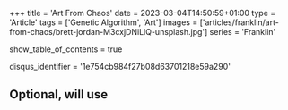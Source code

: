 +++
title = 'Art From Chaos'
date = 2023-03-04T14:50:59+01:00
type = 'Article'
tags = ['Genetic Algorithm', 'Art']
images = ['articles/franklin/art-from-chaos/brett-jordan-M3cxjDNiLlQ-unsplash.jpg']
series = 'Franklin'

show_table_of_contents = true

disqus_identifier = '1e754cb984f27b08d63701218e59a290'
## Optional, will use <title> tag value instead.
# disqus_title = ''
## Optional, will use window.location.href instead.
# disqus_url = ''
show_disqus = true
show_comment_count = true

share_buttons = ['facebook', 'twitter']

katex = true
draft = false
+++

Making art is hard. Drawing pictures is tedious. With programming, however, we can automate things. The point of
automation is to reduce the amount of manual labor. So let's mix evolution, DNA, and programming together to make art
that _makes_ itself. Pictures that _draw_ themselves.

<!--more-->

## Concepts and definitions

Before we dive deep into making art, we need to understand some important concepts -- first things first.
{{< underline >}}Automatic art{{< /underline >}}[^1], at its core, uses generic algorithms.
[Wikipedia](https://en.wikipedia.org/wiki/Genetic_algorithm) has a really nice page about them, if you'd like to read
it. However for the sake of the article this is enough:

A **Genetic Algorithm** is an algorithm inspired by the process of natural selection used to find solutions for
optimization problems. It has three main parts:

* **Mutation** - during which specimens are randomly changed,
* **Scoring** - during which specimens are ranked by their "ability to adapt to their environment",
* **Crossing** - during which one or more specimens are mixed together to produce a new member.

OK. :ok_hand:

With these terms out of the way, let's try to understand how exactly it works. Imagine we need to find a solution
for a problem. It can be anything, like finding optimal timetable for a university class. Firstly, we need to encode a
solution as a series of bytes (their [Genetic representation](https://en.wikipedia.org/wiki/Genetic_representation), if
you will). Once we have that we can clone the encoded representation to create a generation.

Each member of the generation will be randomly **mutated** and then **scored** based on how well they fit in our
constrains set. For example: we might want to have a timetable which leaves just enough break time to eat a quick lunch,
but not too much, so that we can go home earlier. This (and similar constrains) might be used to evaluate the value of
our new mutated timetable. With each specimen evaluated we leave a few of the best and discard the rest :skull:.  
The last step is to mix our _special_ timetables to create new ones to fill the generation again.

{{< figure src="./genetic-algorithm-cycle.png" alt="Genetic Algorithm Cycle" >}}

To mutate, to score, to kill, to breed, to continue the cycle of life. It might sound simple, but in reality it is
shockingly efficient in searching the solution space.

## Art from evolution

Alright. Now with the theory out of the way, let's conceptualize a program for generating automatic art. Probably it's
a good moment to explain the clickbaity summary at the top of this article: the pictures will not _draw_ themselves, the
goal is to make _a program_ which will generate art automatically. It's going to be an iterative solution where each
cycle is parametrized by the results of its predecessor.

### Step 0: Initialization

Before we do anything towards evolution we need to prepare a generation first. So what's our generation size? Let's see
if Wikipedia has something insightful to say:

> The population size depends on the nature of the problem, but typically contains several hundreds or thousands of
> possible solutions.  
> ~ [Genetic algorithm @ Wikipedia](https://en.wikipedia.org/wiki/Genetic_algorithm)

Well, that's really not the most helpful answer. :neutral_face:  
It really boils down to this: the more specimen we have, the more memory the program requires and more CPU time to
process each generation. On the other hand, the more specimen a generation have, the wider portion of solution space it
can search. Whatever the generation size will be, we need to have a prototype - a specimen, which cloned will fill the
generation. Since we're dealing with art here, a _[tabula rasa](https://en.wikipedia.org/wiki/Tabula_rasa)_ should be a
fitting choice.

### Step 1: Mutation

Mutation method greatly affects the end result, so it's imperative to select a right one. Mutation algorithms are
usually stateless, meaning modification of each specimen does not affect any other. In each iteration the mutator will
introduce a _small_ change into specimens' genetic representation. On images it can be, for example: changing random
pixels. This works, but the final image looks too detailed (in a bad way).

Now, the changes does not technically need to be _small_ per se, however applying too big changes might result in
overriding a portion of the genome that was making this particular specimen a good candidate, thus resulting in loosing
progress achieved by previous generations.

[If you'd google "generating images with genetic algorithm"](https://www.google.com/search?q=generating+images+with+genetic+algorithm),
you'd find that most projects on the subject use geometric shapes when applying mutation. Simple onces, like
**circles**, **rectangles**, and **triangles** are a good choice. From these it's rectangles, that can be the most
easily represented in code. Having said that let's see how a single specimen might change over a few first iterations.

{{< figure src="./mutation-diagram.png" alt="Mutation diagram"
    caption="An exemplar of a 6-generation mutation process. Starting with generation 0 - no mutation applied, till generation 5 - five mutations applied."
>}}

Each of the rectangles on that picture represents a random mutation applied onto the image, meaning that all information
needed to unambiguously identify a rectangle (width, height, coordinates of one of the corners, and its color) have been
randomly generated.

The above illustrates the risk of allowing mutations which are not constrained by their impact: the mutation introduced
in 1{{< sup >}}st{{< /sup >}} step has been almost fully overwritten after 5 mutations. Don't get me wrong, the result
might be beneficial, but overall we want to utilize genome that have evolved in past generations, not to discard it
completely.

### Step 2: Scoring

Implementing scoring function can be tricky. Basically we need to have a way of mapping each specimen into an integer
value. Then with values for all specimens we can calculate a threshold and filter out all images above it. The genetic
algorithm does not provide to us any way of determining whether a mutation has been beneficial; that is strictly
depends on the implementation. So let's talk about what it is exactly we'd like to achieve here.

The idea behind generating images through evolution is that we have **an ideal** to which we're aiming to get as close
as possible. An original image, from which will derive a collection of images _similar_  to it, each mutated and scored
multiple times. A scoring function could calculate a difference between the original image and the one being currently
scored:

$$ f(O, S) = \sum_{i=0}^n | O_n - S_n | \tag{1} $$

Both `O` and `S` refer to a collection of pixels representing the original image and the current specimen respectively,
thus allowing us to index their pixels and calculate a difference between them. This, on its own, isn't the most helpful
piece of advice, as it glides over the fact that we a calculating a difference of _pixels_ not numbers, we cannot do arithmetics on them. To fix that we need to be a bit more clever here.

We can utilize the fact that pixels are just color, usually represented in
[RGB](https://en.wikipedia.org/wiki/RGB_color_model) notation. Each color in the RGB color space is represented by three
numbers from 0 to 255 (each encoding the amount of red, green, and blue). Numbers on their own don't have any meaning,
its the context that makes them colors, points, or geometric shapes. If we'd interpret these three numbers as
coordinates in three-dimensional space, then they would become points. In that case, the difference between two points
can be implemented as the distance between then:

$$ d(A, B) = \sqrt{(x_2 - x_1)^2 + (y_2 - y_1)^2 + (z_2 - z_1)^2} $$

Alright :ok_hand:. The final thought: this formula calculates the difference between two points in space, but we don't
really need _the distance_, just _an indication_ of how similar the two pixels are. Since calculating a square root on
computers is expensive, we can remove that bit and we're left with:

$$ g(A, B) = (x_2 - x_1)^2 + (y_2 - y_1)^2 + (z_2 - z_1)^2 \tag{2} $$

By combining (1) and (2) together we get:

$$ f(O, S) = \sum_{i=0}^n | (r_2 - r_1)^2 + (g_2 - g_1)^2 + (b_2 - b_1)^2 | $$

That was a bit more mathsy that I've initially anticipated `◕_◕`.

### Step 3: Crossing

In the last step the algorithm has to fill up _almost_ emptied generation. This step, quoting Wikipedia, it's:

> [...] a genetic operator used to combine the genetic information of two parents to generate new offspring. [...]
> Solutions can also be generated by cloning an existing solution, which is analogous to asexual reproduction.  
> ~ [Crossover (genetic algorithm)](https://en.wikipedia.org/wiki/Crossover_(genetic_algorithm))

There are several ways we can make it work, from naive ones:

* create an exact copy of one of the remaining images,
* create a mutated copy of one of the remaining images,
* split image into two halves and fill it with a respective half from one of the two parents,

to more sophisticated ones:

* for each pixel pair taken from two parents calculate an arithmetic average and use it to construct a new pixel,
* for each pixel pair taken from two parents calculate an weighted average and use it to construct a new pixel.

The methods mentioned above differ in their complexity, but more importantly, in how fitting specimens they create. It's
worth to mention that in opposition to the previous two steps, this one isn't strictly mandatory. The algorithm will
still work without it and the generated images will look acceptable. With **crossing**, however the algorithm generates
more fitting specimens, relative to a one without the 3{{< sup >}}rd{{< /sup >}} step, in the same number of
generations.

We will take a look at several of **crossing** methods mentioned above and we will plot scores of their specimens as a
function of generation number, to see how well they perform. :chart_with_upwards_trend:

## Next steps

This is the first article from a series about generating art through genetic algorithms. In the next articles _(coming
up soon-ish)_ we'll turn those ideas into [Rust](https://www.rust-lang.org/) code and after that we'll finally make art
that makes itself.

<!-- Image source: https://unsplash.com/photos/M3cxjDNiLlQ -->

{{< figure src="./brett-jordan-M3cxjDNiLlQ-unsplash.jpg" alt="Order and Chaos"
    caption="Photo by [Brett Jordan](https://unsplash.com/@brett_jordan?utm_source=unsplash&utm_medium=referral&utm_content=creditCopyText) on [Unsplash](https://unsplash.com/photos/M3cxjDNiLlQ?utm_source=unsplash&utm_medium=referral&utm_content=creditCopyText)"
    class="border"
>}}

See you around!

:ocean:

<!-- Footnotes -->

[^1]: Term coined by me. If you want to read more about art generated by algorithms you should probably look for
[Algorithmic art](https://en.wikipedia.org/wiki/Algorithmic_art).
